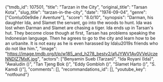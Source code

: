 {"tmdb_id": 107501, "title": "Tarzan in the City", "original_title": "Tarsan Kota", "slug_title": "tarzan-in-the-city", "date": "1974-09-04", "genre": ["Com\u00e9die / Aventure"], "score": "8.0/10", "synopsis": "Darman, his daughter Ida, and Slamet the servant, go into the woods to hunt. Ida was lost when Darman and Slamet are chasing a tiger. Ida ends up in Tarsan's hut. They become close though at first, Tarsan has problems speaking the Indonesian language. Then he agrees to go to the city and learn how to be an urbanite. It is not easy as he is even harassed by Ida\u2019s friends who do not like him.", "image": "https://image.tmdb.org/t/p/w185_and_h278_bestv2/afjJYWV1Av0VVeUczeNNDlZ7MxK.jpg", "actors": ["Benyamin Sueb (Tarzan)", "Ida Royani (Ida)", "Awaludin ()", "Tan Tjeng Bok ()", "Eddy Gombloh ()", "Slamet Harto ()", "S. Kamdi ()"], "comments": [], "recommandations_id": [], "youtube_key": "notfound"}